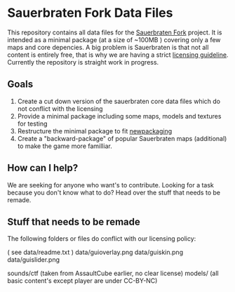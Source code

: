 # Sauerbraten Fork Data Files


This repository contains all data files for the [Sauerbraten Fork](https://github.com/sauerbraten-fork/sauerbraten-fork) project.
It is intended as a minimal package (at a size of ~100MB ) covering only a few maps and core depencies.
A big problem is Sauerbraten is that not all content is entirely free, that is why we are having a strict [licensing guideline](https://github.com/sauerbraten-fork/sauerbraten-fork/issues/14).
Currently the repository is straight work in progress.

## Goals

1. Create a cut down version of the sauerbraten core data files which do not conflict with the licensing
2. Provide a minimal package including some maps, models and textures for testing
3. Restructure the minimal package to fit [newpackaging](https://github.com/sauerbraten-fork/sauerbraten-fork/tree/newpackaging)
4. Create a "backward-package" of popular Sauerbraten maps (additional) to make the game more familliar.

## How can I help?
We are seeking for anyone who want's to contribute.
Looking for a task because you don't know what to do? Head over the stuff that needs to be remade.

## Stuff that needs to be remade 
The following folders or files do conflict with our licensing policy:

( see data/readme.txt )
data/guioverlay.png
data/guiskin.png
data/guislider.png

sounds/ctf (taken from AssaultCube earlier, no clear license)
models/ (all basic content's except player are under CC-BY-NC)
